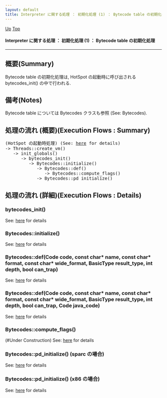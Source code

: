 ```yaml
---
layout: default
title: Interpreter に関する処理 ： 初期化処理 (1) ： Bytecode table の初期化処理
---
```

[Up](no3059kZk.html) [Top](../index.html)

#### Interpreter に関する処理 ： 初期化処理 (1) ： Bytecode table の初期化処理

--- 
## 概要(Summary)
Bytecode table の初期化処理は, HotSpot の起動時に呼び出される bytecodes_init() の中で行われる.

## 備考(Notes)
Bytecode table については Bytecodes クラスも参照 (See: Bytecodes).

## 処理の流れ (概要)(Execution Flows : Summary)
<div class="flow-abst"><pre>
(HotSpot の起動時処理) (See: <a href="no2114J7x.html">here</a> for details)
-&gt; Threads::create_vm()
   -&gt; init_globals()
      -&gt; bytecodes_init()
         -&gt; Bytecodes::initialize()
            -&gt; Bytecodes::def()
               -&gt; Bytecodes::compute_flags()
            -&gt; Bytecodes::pd_initialize()
</pre></div>

## 処理の流れ (詳細)(Execution Flows : Details)
### bytecodes_init()
See: [here](no3059KTA.html) for details
### Bytecodes::initialize()
See: [here](no3059XdG.html) for details
### Bytecodes::def(Code code, const char* name, const char* format, const char* wide_format, BasicType result_type, int depth, bool can_trap)
See: [here](no3059knM.html) for details
### Bytecodes::def(Code code, const char* name, const char* format, const char* wide_format, BasicType result_type, int depth, bool can_trap, Code java_code)
See: [here](no3059xxS.html) for details
### Bytecodes::compute_flags()
(#Under Construction)
See: [here](no3059-7Y.html) for details
### Bytecodes::pd_initialize() (sparc の場合)
See: [here](no3059LGf.html) for details
### Bytecodes::pd_initialize() (x86 の場合)
See: [here](no3059YQl.html) for details






